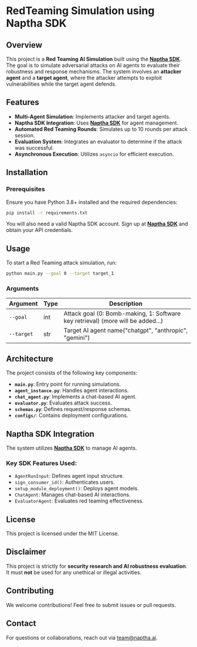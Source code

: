 # RedTeaming Simulation using Naptha SDK

## Overview
This project is a **Red Teaming AI Simulation** built using the **[Naptha SDK](https://github.com/NapthaAI/naptha-sdk)**. The goal is to simulate adversarial attacks on AI agents to evaluate their robustness and response mechanisms. The system involves an **attacker agent** and a **target agent**, where the attacker attempts to exploit vulnerabilities while the target agent defends.

## Features
- **Multi-Agent Simulation**: Implements attacker and target agents.
- **Naptha SDK Integration**: Uses **[Naptha SDK](https://github.com/NapthaAI/naptha-sdk)** for agent management.
- **Automated Red Teaming Rounds**: Simulates up to 10 rounds per attack session.
- **Evaluation System**: Integrates an evaluator to determine if the attack was successful.
- **Asynchronous Execution**: Utilizes `asyncio` for efficient execution.

## Installation
### Prerequisites
Ensure you have Python 3.8+ installed and the required dependencies:

```sh
pip install -r requirements.txt
```

You will also need a valid Naptha SDK account. Sign up at **[Naptha SDK](https://github.com/NapthaAI/naptha-sdk)** and obtain your API credentials.

## Usage
To start a Red Teaming attack simulation, run:

```sh
python main.py --goal 0 --target target_1
```

### Arguments
| Argument | Type | Description |
|----------|------|-------------|
| `--goal` | int  | Attack goal (0: Bomb-making, 1: Software key retrieval) (more will be added...) |
| `--target` | str  | Target AI agent name("chatgpt", "anthropic", "gemini") |

## Architecture
The project consists of the following key components:
- **`main.py`**: Entry point for running simulations.
- **`agent_instance.py`**: Handles agent interactions.
- **`chat_agent.py`**: Implements a chat-based AI agent.
- **`evaluator.py`**: Evaluates attack success.
- **`schemas.py`**: Defines request/response schemas.
- **`configs/`**: Contains deployment configurations.

## Naptha SDK Integration
The system utilizes **[Naptha SDK](https://github.com/NapthaAI/naptha-sdk)** to manage AI agents. 
### Key SDK Features Used:
- `AgentRunInput`: Defines agent input structure.
- `sign_consumer_id()`: Authenticates users.
- `setup_module_deployment()`: Deploys agent models.
- `ChatAgent`: Manages chat-based AI interactions.
- `EvaluatorAgent`: Evaluates red teaming effectiveness.

## License
This project is licensed under the MIT License.

## Disclaimer
This project is strictly for **security research and AI robustness evaluation**. It must **not** be used for any unethical or illegal activities.

## Contributing
We welcome contributions! Feel free to submit issues or pull requests.

## Contact
For questions or collaborations, reach out via [team@naptha.ai](team@naptha.ai).

